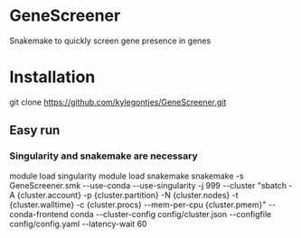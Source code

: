 # GeneScreener
Snakemake to quickly screen gene presence in genes 

# Installation
git clone https://github.com/kylegontjes/GeneScreener.git

## Easy run
### Singularity and snakemake are necessary 
module load singularity
module load snakemake
snakemake -s GeneScreener.smk --use-conda --use-singularity -j 999 --cluster "sbatch -A {cluster.account} -p {cluster.partition} -N {cluster.nodes} -t {cluster.walltime} -c {cluster.procs} --mem-per-cpu {cluster.pmem}" --conda-frontend conda --cluster-config config/cluster.json --configfile config/config.yaml --latency-wait 60
